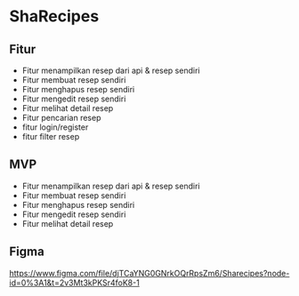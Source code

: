 # ShaRecipes

## Fitur

- Fitur menampilkan resep dari api & resep sendiri
- Fitur membuat resep sendiri
- Fitur menghapus resep sendiri
- Fitur mengedit resep sendiri
- Fitur melihat detail resep
- Fitur pencarian resep
- fitur login/register
- fitur filter resep

## MVP

- Fitur menampilkan resep dari api & resep sendiri
- Fitur membuat resep sendiri
- Fitur menghapus resep sendiri
- Fitur mengedit resep sendiri
- Fitur melihat detail resep

## Figma

https://www.figma.com/file/djTCaYNG0GNrkOQrRpsZm6/Sharecipes?node-id=0%3A1&t=2v3Mt3kPKSr4foK8-1
